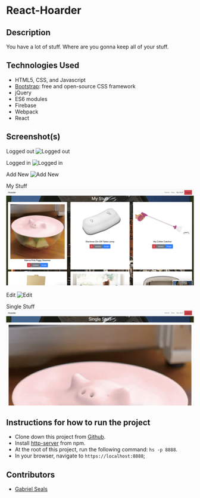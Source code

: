 # React-Hoarder


## Description

You have a lot of stuff. Where are you gonna keep all of your stuff.

## Technologies Used

* HTML5, CSS, and Javascript
* [Bootstrap](https://getbootstrap.com/): free and open-source CSS framework
* jQuery
* ES6 modules
* Firebase
* Webpack
* React

## Screenshot(s)

Logged out
![Logged out](https://raw.githubusercontent.com/gseals/react-hoarder/master/src/assets/loggedOut.png)

Logged in
![Logged in](https://raw.githubusercontent.com/gseals/react-hoarder/master/src/assets/loggedIn.png)

Add New
![Add New](https://raw.githubusercontent.com/gseals/react-hoarder/master/src/assets/new.png)

My Stuff
![My Stuff](https://raw.githubusercontent.com/gseals/react-hoarder/master/src/assets/stuff.png)

Edit
![Edit](https://raw.githubusercontent.com/gseals/react-hoarder/master/src/assets/edit.png)

Single Stuff
![Single Stuff](https://raw.githubusercontent.com/gseals/react-hoarder/master/src/assets/single.png)

## Instructions for how to run the project

* Clone down this project from [Github](https://github.com/gseals/personal-bio-site).
* Install [http-server](https://www.npmjs.com/package/http-server) from npm.
* At the root of this project, run the following command: `hs -p 8888`.
* In your browser, navigate to `https://localhost:8888`;

## Contributors

* [Gabriel Seals](https://github.com/gseals)

